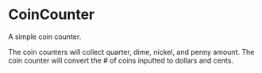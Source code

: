 # CoinCounter
A simple coin counter.


The coin counters will collect quarter, dime, nickel, and penny amount. 
The coin counter will convert the # of coins inputted to dollars and cents.
